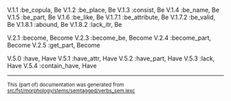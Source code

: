 

V.1.1	:be_copula, Be
V.1.2	:be_place, Be
V.1.3	:consist, Be
V.1.4	:be_name, Be
V.1.5	:be_part, Be
V.1.6	:be_like, Be
V.1.7.1	:be_attribute, Be
V.1.7.2	:be_valid, Be
V.1.8.1	:abound, Be
V.1.8.2	:lack_itr, Be

V.2.1	:become, Become
V.2.3	:become_be, Become
V.2.4	:become_part, Become
V.2.5	:get_part, Become

V.5.0	:have, Have
V.5.1	:have_attr, Have
V.5.2	:have_part, Have
V.5.3	:lack, Have
V.5.4	:contain_have, Have

* * *

<small>This (part of) documentation was generated from [src/fst/morphology/stems/semtagged/verbs_sem.lexc](https://github.com/giellalt/lang-kal/blob/main/src/fst/morphology/stems/semtagged/verbs_sem.lexc)</small>
